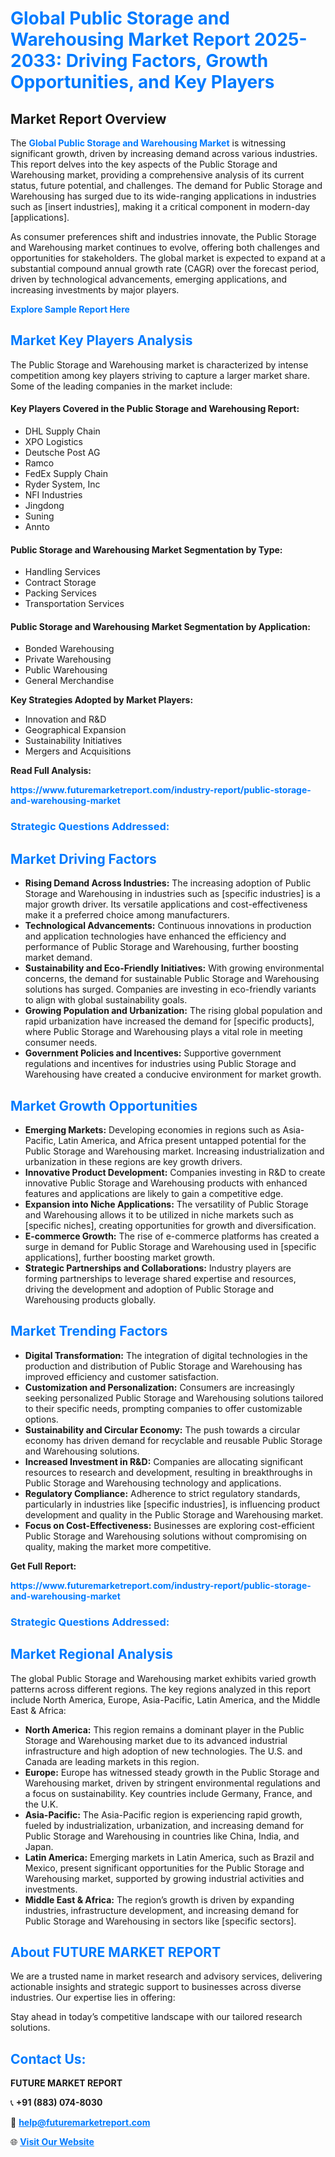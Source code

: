 <h1 style="color: #007BFF;">Global Public Storage and Warehousing Market Report 2025-2033: Driving Factors, Growth Opportunities, and Key Players</h1>

<section id="overview">
<h2>Market Report Overview</h2>
<p>The <a href="https://www.futuremarketreport.com/industry-report/public-storage-and-warehousing-market" style="color: #007BFF; text-decoration: none;"><strong>Global Public Storage and Warehousing Market</strong></a> is witnessing significant growth, driven by increasing demand across various industries. This report delves into the key aspects of the Public Storage and Warehousing market, providing a comprehensive analysis of its current status, future potential, and challenges. The demand for Public Storage and Warehousing has surged due to its wide-ranging applications in industries such as [insert industries], making it a critical component in modern-day [applications].</p>
<p>As consumer preferences shift and industries innovate, the Public Storage and Warehousing market continues to evolve, offering both challenges and opportunities for stakeholders. The global market is expected to expand at a substantial compound annual growth rate (CAGR) over the forecast period, driven by technological advancements, emerging applications, and increasing investments by major players.</p>
</section>

<section id="overview">
<p><a href="https://www.futuremarketreport.com/request-sample/reportId=51999" style="color: #007BFF; text-decoration: none;"><strong>Explore Sample Report Here</strong></a></p>
</section>

<section id="key-players">
<h2 style="color: #007BFF;">Market Key Players Analysis</h2>
<p>The Public Storage and Warehousing market is characterized by intense competition among key players striving to capture a larger market share. Some of the leading companies in the market include:</p>
<h4>Key Players Covered in the Public Storage and Warehousing Report:</h4>
<ul><li>DHL Supply Chain</li><li>XPO Logistics</li><li>Deutsche Post AG</li><li>Ramco</li><li>FedEx Supply Chain</li><li>Ryder System, Inc</li><li>NFI Industries</li><li>Jingdong</li><li>Suning</li><li>Annto</li></ul>
<h4>Public Storage and Warehousing Market Segmentation by Type:</h4>
<ul><li>Handling Services</li><li>Contract Storage</li><li>Packing Services</li><li>Transportation Services</li></ul>

<h4>Public Storage and Warehousing Market Segmentation by Application:</h4>
<ul><li>Bonded Warehousing</li><li>Private Warehousing</li><li>Public Warehousing</li><li>General Merchandise</li></ul>
<p><strong>Key Strategies Adopted by Market Players:</strong></p>
<ul>
<li>Innovation and R&D</li>
<li>Geographical Expansion</li>
<li>Sustainability Initiatives</li>
<li>Mergers and Acquisitions</li>
</ul>
</section>

<section>
<p><strong>Read Full Analysis: </strong></p><a href="https://www.futuremarketreport.com/industry-report/public-storage-and-warehousing-market" style="color: #007BFF; text-decoration: none;"><strong>https://www.futuremarketreport.com/industry-report/public-storage-and-warehousing-market</strong></a>
<h3 style="color: #007BFF;">Strategic Questions Addressed:</h3>
</section>

<section id="driving-factors">
<h2 style="color: #007BFF;">Market Driving Factors</h2>
<ul>
<li><strong>Rising Demand Across Industries:</strong> The increasing adoption of Public Storage and Warehousing in industries such as [specific industries] is a major growth driver. Its versatile applications and cost-effectiveness make it a preferred choice among manufacturers.</li>
<li><strong>Technological Advancements:</strong> Continuous innovations in production and application technologies have enhanced the efficiency and performance of Public Storage and Warehousing, further boosting market demand.</li>
<li><strong>Sustainability and Eco-Friendly Initiatives:</strong> With growing environmental concerns, the demand for sustainable Public Storage and Warehousing solutions has surged. Companies are investing in eco-friendly variants to align with global sustainability goals.</li>
<li><strong>Growing Population and Urbanization:</strong> The rising global population and rapid urbanization have increased the demand for [specific products], where Public Storage and Warehousing plays a vital role in meeting consumer needs.</li>
<li><strong>Government Policies and Incentives:</strong> Supportive government regulations and incentives for industries using Public Storage and Warehousing have created a conducive environment for market growth.</li>
</ul>
</section>

<section id="growth-opportunities">
<h2 style="color: #007BFF;">Market Growth Opportunities</h2>
<ul>
<li><strong>Emerging Markets:</strong> Developing economies in regions such as Asia-Pacific, Latin America, and Africa present untapped potential for the Public Storage and Warehousing market. Increasing industrialization and urbanization in these regions are key growth drivers.</li>
<li><strong>Innovative Product Development:</strong> Companies investing in R&D to create innovative Public Storage and Warehousing products with enhanced features and applications are likely to gain a competitive edge.</li>
<li><strong>Expansion into Niche Applications:</strong> The versatility of Public Storage and Warehousing allows it to be utilized in niche markets such as [specific niches], creating opportunities for growth and diversification.</li>
<li><strong>E-commerce Growth:</strong> The rise of e-commerce platforms has created a surge in demand for Public Storage and Warehousing used in [specific applications], further boosting market growth.</li>
<li><strong>Strategic Partnerships and Collaborations:</strong> Industry players are forming partnerships to leverage shared expertise and resources, driving the development and adoption of Public Storage and Warehousing products globally.</li>
</ul>
</section>

<section id="trending-factors">
<h2 style="color: #007BFF;">Market Trending Factors</h2>
<ul>
<li><strong>Digital Transformation:</strong> The integration of digital technologies in the production and distribution of Public Storage and Warehousing has improved efficiency and customer satisfaction.</li>
<li><strong>Customization and Personalization:</strong> Consumers are increasingly seeking personalized Public Storage and Warehousing solutions tailored to their specific needs, prompting companies to offer customizable options.</li>
<li><strong>Sustainability and Circular Economy:</strong> The push towards a circular economy has driven demand for recyclable and reusable Public Storage and Warehousing solutions.</li>
<li><strong>Increased Investment in R&D:</strong> Companies are allocating significant resources to research and development, resulting in breakthroughs in Public Storage and Warehousing technology and applications.</li>
<li><strong>Regulatory Compliance:</strong> Adherence to strict regulatory standards, particularly in industries like [specific industries], is influencing product development and quality in the Public Storage and Warehousing market.</li>
<li><strong>Focus on Cost-Effectiveness:</strong> Businesses are exploring cost-efficient Public Storage and Warehousing solutions without compromising on quality, making the market more competitive.</li>
</ul>
</section>

<section>
<p><strong>Get Full Report: </strong></p><a href="https://www.futuremarketreport.com/industry-report/public-storage-and-warehousing-market" style="color: #007BFF; text-decoration: none;"><strong>https://www.futuremarketreport.com/industry-report/public-storage-and-warehousing-market</strong></a>
<h3 style="color: #007BFF;">Strategic Questions Addressed:</h3>
</section>


<section id="regional-analysis">
<h2 style="color: #007BFF;">Market Regional Analysis</h2>
<p>The global Public Storage and Warehousing market exhibits varied growth patterns across different regions. The key regions analyzed in this report include North America, Europe, Asia-Pacific, Latin America, and the Middle East & Africa:</p>
<ul>
<li><strong>North America:</strong> This region remains a dominant player in the Public Storage and Warehousing market due to its advanced industrial infrastructure and high adoption of new technologies. The U.S. and Canada are leading markets in this region.</li>
<li><strong>Europe:</strong> Europe has witnessed steady growth in the Public Storage and Warehousing market, driven by stringent environmental regulations and a focus on sustainability. Key countries include Germany, France, and the U.K.</li>
<li><strong>Asia-Pacific:</strong> The Asia-Pacific region is experiencing rapid growth, fueled by industrialization, urbanization, and increasing demand for Public Storage and Warehousing in countries like China, India, and Japan.</li>
<li><strong>Latin America:</strong> Emerging markets in Latin America, such as Brazil and Mexico, present significant opportunities for the Public Storage and Warehousing market, supported by growing industrial activities and investments.</li>
<li><strong>Middle East & Africa:</strong> The region’s growth is driven by expanding industries, infrastructure development, and increasing demand for Public Storage and Warehousing in sectors like [specific sectors].</li>
</ul>
</section>

<footer>
<h2 style="color: #007BFF;">About FUTURE MARKET REPORT</h2>
<p>We are a trusted name in market research and advisory services, delivering actionable insights and strategic support to businesses across diverse industries. Our expertise lies in offering:</p>

<p>Stay ahead in today’s competitive landscape with our tailored research solutions.</p>

<h2 style="color: #007BFF;">Contact Us:</h2>
<p><strong>FUTURE MARKET REPORT</strong></p>
<p>📞 <strong>+91 (883) 074-8030</strong></p>
<p>📧 <strong><a href="mailto:help@futuremarketreport.com" style="color: #007BFF;">help@futuremarketreport.com</a></strong></p>
<p>🌐 <strong><a href="https://www.futuremarketreport.com/" style="color: #007BFF;">Visit Our Website</a></strong></p>
</footer>